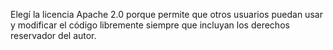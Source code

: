 Elegí la licencia Apache 2.0 porque permite que otros usuarios puedan usar y modificar
el código libremente siempre que incluyan los derechos reservador del autor.
